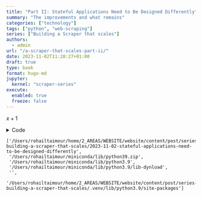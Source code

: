 ```yaml
---
title: "Part II: Stateful Applications Need to Be Designed Differently"
summary: "The improvements and what remains"
categories: ["technology"]
tags: ["python", "web-scraping"]
series: ["Building a Scraper that scales"]
authors:
  - admin
url: "/a-scraper-that-scales-part-ii/"
date: 2023-11-02T11:28:27+01:00
draft: true
type: book
format: hugo-md
jupyter:
  kernel: "scraper-series"
execute:
  enabled: true
  freeze: false
---
```


<!-- {{< figure src="run-1.gif" caption="Yamaha DTX 452"  >}} -->

$x + 1$

<details>
<summary>Code</summary>

```python
import sys

sys.path
```

</details>

    ['/Users/rohailtaimour/home/2_AREAS/WEBSITE/website/content/post/series-building-a-scraper-that-scales/2023-11-02-stateful-applications-need-to-be-designed-differently',
     '/Users/rohailtaimour/miniconda/lib/python39.zip',
     '/Users/rohailtaimour/miniconda/lib/python3.9',
     '/Users/rohailtaimour/miniconda/lib/python3.9/lib-dynload',
     '',
     '/Users/rohailtaimour/home/2_AREAS/WEBSITE/website/content/post/series-building-a-scraper-that-scales/.venv/lib/python3.9/site-packages']
